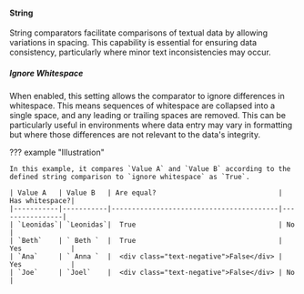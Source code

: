 #### String

String comparators facilitate comparisons of textual data by allowing variations in spacing. This capability is essential for ensuring data consistency, particularly where minor text inconsistencies may occur.

##### Ignore Whitespace

When enabled, this setting allows the comparator to ignore differences in whitespace. This means sequences of whitespace are collapsed into a single space, and any leading or trailing spaces are removed. This can be particularly useful in environments where data entry may vary in formatting but where those differences are not relevant to the data's integrity.

??? example "Illustration"

    In this example, it compares `Value A` and `Value B` according to the defined string comparison to `ignore whitespace` as `True`.

    | Value A   | Value B   | Are equal?                              | Has whitespace?|
    |-----------|-----------|-----------------------------------------|----------------|
    | `Leonidas`| `Leonidas`|  True                                   | No             | 
    | `Beth`    | ` Beth `  |  True                                   | Yes            |
    | `Ana`     | ` Anna `  |  <div class="text-negative">False</div> | Yes            |
    | `Joe`     | `Joel`    |  <div class="text-negative">False</div> | No             |
